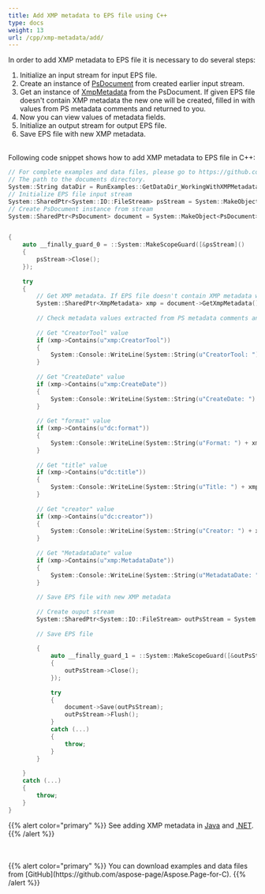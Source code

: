 ```yaml
---
title: Add XMP metadata to EPS file using C++
type: docs
weight: 13
url: /cpp/xmp-metadata/add/
---
```


<!--
{{% alert color="primary" %}} 

You can check the quality of Aspose.Page EPS to PDF conversion and view the results via free online <a nofollow href="https://products.aspose.app/page/conversion/eps-to-pdf">EPS to PDF Converter</a> {{% /alert %}}
-->

In order to add XMP metadata to EPS file it is necessary to do several steps:
1. Initialize an input stream for input EPS file.
2. Create an instance of [PsDocument](https://apireference.aspose.com/page/cpp/class/aspose.page.e_p_s.ps_document) from created earlier input stream.
3. Get an instance of [XmpMetadata](https://apireference.aspose.com/page/cpp/class/aspose.page.e_p_s.x_m_p.xmp_metadata) from the PsDocument. If given EPS file doesn't contain XMP metadata the new one
will be created, filled in with values from PS metadata comments and returned to you.
4. Now you can view values of metadata fields.
5. Initialize an output stream for output EPS file.
6. Save EPS file with new XMP metadata.

<br>Following code snippet shows how to add XMP metadata to EPS file in C++:
<br>
```C++
// For complete examples and data files, please go to https://github.com/aspose-page/Aspose.Page-for-C
// The path to the documents directory.
System::String dataDir = RunExamples::GetDataDir_WorkingWithXMPMetadataInEPS();
// Initialize EPS file input stream
System::SharedPtr<System::IO::FileStream> psStream = System::MakeObject<System::IO::FileStream>(dataDir + u"add_input.eps", System::IO::FileMode::Open, System::IO::FileAccess::Read);
// Create PsDocument instance from stream
System::SharedPtr<PsDocument> document = System::MakeObject<PsDocument>(psStream);


{
    auto __finally_guard_0 = ::System::MakeScopeGuard([&psStream]()
    {
        psStream->Close();
    });
    
    try
    {
        // Get XMP metadata. If EPS file doesn't contain XMP metadata we get new one filled with values from PS metadata comments (%%Creator, %%CreateDate, %%Title etc)
        System::SharedPtr<XmpMetadata> xmp = document->GetXmpMetadata();
        
        // Check metadata values extracted from PS metadata comments and set up in new XMP metadata
        
        // Get "CreatorTool" value
        if (xmp->Contains(u"xmp:CreatorTool"))
        {
            System::Console::WriteLine(System::String(u"CreatorTool: ") + xmp->idx_get(u"xmp:CreatorTool")->ToStringValue());
        }
        
        // Get "CreateDate" value
        if (xmp->Contains(u"xmp:CreateDate"))
        {
            System::Console::WriteLine(System::String(u"CreateDate: ") + xmp->idx_get(u"xmp:CreateDate")->ToStringValue());
        }
        
        // Get "format" value
        if (xmp->Contains(u"dc:format"))
        {
            System::Console::WriteLine(System::String(u"Format: ") + xmp->idx_get(u"dc:format")->ToStringValue());
        }
        
        // Get "title" value
        if (xmp->Contains(u"dc:title"))
        {
            System::Console::WriteLine(System::String(u"Title: ") + xmp->idx_get(u"dc:title")->ToArray()->idx_get(0)->ToStringValue());
        }
        
        // Get "creator" value
        if (xmp->Contains(u"dc:creator"))
        {
            System::Console::WriteLine(System::String(u"Creator: ") + xmp->idx_get(u"dc:creator")->ToArray()->idx_get(0)->ToStringValue());
        }
        
        // Get "MetadataDate" value
        if (xmp->Contains(u"xmp:MetadataDate"))
        {
            System::Console::WriteLine(System::String(u"MetadataDate: ") + xmp->idx_get(u"xmp:MetadataDate")->ToStringValue());
        }
        
        // Save EPS file with new XMP metadata
        
        // Create ouput stream
        System::SharedPtr<System::IO::FileStream> outPsStream = System::MakeObject<System::IO::FileStream>(RunExamples::GetOutDir() + u"add_output.eps", System::IO::FileMode::Create, System::IO::FileAccess::Write);
        
        // Save EPS file
        
        {
            auto __finally_guard_1 = ::System::MakeScopeGuard([&outPsStream]()
            {
                outPsStream->Close();
            });
            
            try
            {
                document->Save(outPsStream);
                outPsStream->Flush();
            }
            catch (...)
            {
                throw;
            }
        }
        
    }
    catch (...)
    {
        throw;
    }
}
```
{{% alert color="primary" %}}
See adding XMP metadata in [Java](/page/java/xmp-metadata/add/) and [.NET](/page/net/xmp-metadata/add/).
{{% /alert %}}

<!--
{{% alert color="primary" %}}
Evaluate EPS to PDF conversion online on our <a nofollow href="https://products.aspose.app/page/conversion/eps-to-pdf">EPS to PDF Converter</a>. You can convert several EPS files to PDF at once and dowload results in a few seconds.
 {{% /alert %}}
-->
<br>
<br>
{{% alert color="primary" %}}
You can download examples and data files from [GitHub](https://github.com/aspose-page/Aspose.Page-for-C). {{% /alert %}}